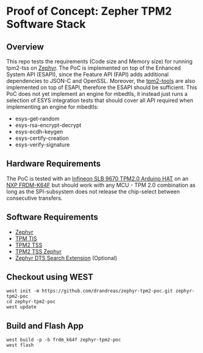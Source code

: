 # Proof of Concept: Zepher TPM2 Software Stack

## Overview
This repo tests the requirements (Code size and Memory size) for running
tpm2-tss on [Zephyr](https://www.zephyrproject.org). The PoC is implemented
on top of the Enhanced System API (ESAPI), since the Feature API (FAPI)
adds additional dependencies to JSON-C and OpenSSL. Moreover, the
[tpm2-tools](https://github.com/tpm2-software/tpm2-tools) are also implemented
on top of ESAPI, therefore the ESAPI should be sufficient. This PoC does not
yet implement an engine for mbedtls, it instead just runs a selection of ESYS
integration tests that should cover all API required when implementing an
engine for mbedtls:

- esys-get-random
- esys-rsa-encrypt-decrypt
- esys-ecdh-keygen
- esys-certify-creation
- esys-verify-signature

## Hardware Requirements
The PoC is tested with an [Infineon SLB 9670 TPM2.0 Arduino HAT](https://buyzero.de/products/arduino-adapter-for-letstrust-tpm)
on an [NXP FRDM-K64F](https://docs.zephyrproject.org/latest/boards/arm/frdm_k64f/doc/index.html)
but should work with any MCU - TPM 2.0 combination as long as the SPI-subsystem
does not release the chip-select between consecutive transfers.

## Software Requirements
- [Zephyr](https://github.com/zephyrproject-rtos)
- [TPM TIS](https://github.com/drandreas/tpm-tis-spi)
- [TPM2 TSS](https://github.com/drandreas/tpm2-tss)
- [TPM2 TSS Zephyr](https://github.com/drandreas/tpm2-tss-zephyr)
- [Zephyr DTS Search Extension](https://github.com/drandreas/dts-search-extension) (Optional)

## Checkout using WEST
```
west init -m https://github.com/drandreas/zephyr-tpm2-poc.git zephyr-tpm2-poc
cd zephyr-tpm2-poc
west update
```
## Build and Flash App
```
west build -p -b frdm_k64f zephyr-tpm2-poc
west flash
```

